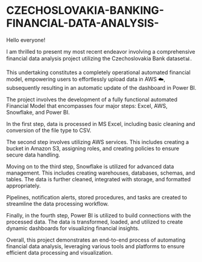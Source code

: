 # CZECHOSLOVAKIA-BANKING-FINANCIAL-DATA-ANALYSIS-

Hello everyone! 

I am thrilled to present my most recent endeavor involving a comprehensive financial data analysis project utilizing the Czechoslovakia Bank dataset📊.

This undertaking constitutes a completely operational automated financial model, empowering users to effortlessly upload data in AWS ☁️, subsequently resulting in an automatic update of the dashboard in Power BI. 

The project involves the development of a fully functional automated Financial Model that encompasses four major steps: Excel, AWS, Snowflake, and Power BI. 


In the first step, data is processed in MS Excel, including basic cleaning and conversion of the file type to CSV. 


The second step involves utilizing AWS services. This includes creating a bucket in Amazon S3, assigning roles, and creating policies to ensure secure data handling. 


Moving on to the third step, Snowflake is utilized for advanced data management. This includes creating warehouses, databases, schemas, and tables. The data is further cleaned, integrated with storage, and formatted appropriately. 


Pipelines, notification alerts, stored procedures, and tasks are created to streamline the data processing workflow.


Finally, in the fourth step, Power BI is utilized to build connections with the processed data. The data is transformed, loaded, and utilized to create dynamic dashboards for visualizing financial insights.


Overall, this project demonstrates an end-to-end process of automating financial data analysis, leveraging various tools and platforms to ensure efficient data processing and visualization.
